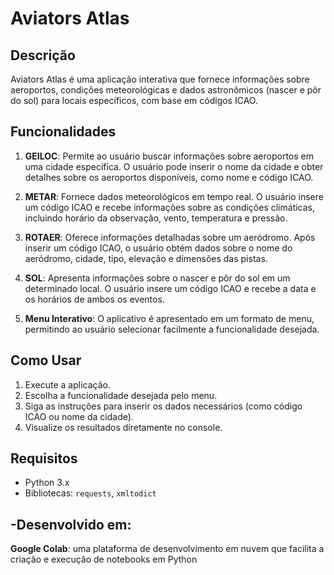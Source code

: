 # Aviators Atlas

## Descrição

Aviators Atlas é uma aplicação interativa que fornece informações sobre aeroportos, condições meteorológicas e dados astronômicos (nascer e pôr do sol) para locais específicos, com base em códigos ICAO.

## Funcionalidades

1. **GEILOC**: Permite ao usuário buscar informações sobre aeroportos em uma cidade específica. O usuário pode inserir o nome da cidade e obter detalhes sobre os aeroportos disponíveis, como nome e código ICAO.

2. **METAR**: Fornece dados meteorológicos em tempo real. O usuário insere um código ICAO e recebe informações sobre as condições climáticas, incluindo horário da observação, vento, temperatura e pressão.

3. **ROTAER**: Oferece informações detalhadas sobre um aeródromo. Após inserir um código ICAO, o usuário obtém dados sobre o nome do aeródromo, cidade, tipo, elevação e dimensões das pistas.

4. **SOL**: Apresenta informações sobre o nascer e pôr do sol em um determinado local. O usuário insere um código ICAO e recebe a data e os horários de ambos os eventos.

5. **Menu Interativo**: O aplicativo é apresentado em um formato de menu, permitindo ao usuário selecionar facilmente a funcionalidade desejada.

## Como Usar

1. Execute a aplicação.
2. Escolha a funcionalidade desejada pelo menu.
3. Siga as instruções para inserir os dados necessários (como código ICAO ou nome da cidade).
4. Visualize os resultados diretamente no console.

## Requisitos

- Python 3.x
- Bibliotecas: `requests`, `xmltodict`
  
## -Desenvolvido em:
**Google Colab**: uma plataforma de desenvolvimento em nuvem que facilita a criação e execução de notebooks em Python
